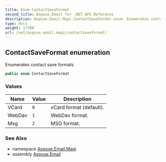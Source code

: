 ```yaml
---
title: Enum ContactSaveFormat
second_title: Aspose.Email for .NET API Reference
description: Aspose.Email.Mapi.ContactSaveFormat enum. Enumerates contact save formats
type: docs
weight: 17780
url: /net/aspose.email.mapi/contactsaveformat/
---
```

## ContactSaveFormat enumeration

Enumerates contact save formats

```csharp
public enum ContactSaveFormat
```

### Values

| Name | Value | Description |
| --- | --- | --- |
| VCard | `0` | vCard format (default). |
| WebDav | `1` | WebDav format. |
| Msg | `2` | MSG format. |

### See Also

* namespace [Aspose.Email.Mapi](../../aspose.email.mapi/)
* assembly [Aspose.Email](../../)


